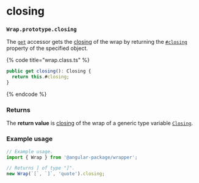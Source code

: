 # closing

### `Wrap.prototype.closing`

The [`get`](https://developer.mozilla.org/en-US/docs/Web/JavaScript/Reference/Functions/get) accessor gets the [closing](../../library/basic-concepts.md#closing) of the wrap by returning the [`#closing`](../instance-properties.md#closing-closing) property of the specified object.

{% code title="wrap.class.ts" %}
```typescript
public get closing(): Closing {
  return this.#closing;
}
```
{% endcode %}

### Returns

The **return value** is [closing](../../library/basic-concepts.md#closing) of the wrap of a generic type variable [`Closing`](../generic-type-variables.md#wrap-closing).

### Example usage

```typescript
// Example usage.
import { Wrap } from '@angular-package/wrapper';

// Returns ] of type "]".
new Wrap(`[`, `]`, 'quote').closing;
```

